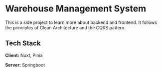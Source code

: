 
# Warehouse Management System

This is a side project to learn more about backend and frontend. It follows the principles of Clean Architecture and the CQRS pattern.


## Tech Stack

**Client:** Nuxt, Pinia

**Server:** Springboot

